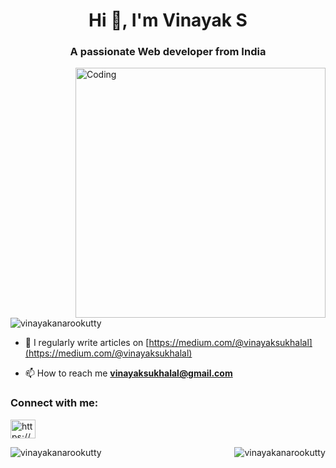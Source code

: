 <h1 align="center">Hi 👋, I'm Vinayak S</h1>
<h3 align="center">A passionate Web developer from India</h3>
<img align="right" alt="Coding" width="400" src="https://camo.githubusercontent.com/5ddf73ad3a205111cf8c686f687fc216c2946a75005718c8da5b837ad9de78c9/68747470733a2f2f7468756d62732e6766796361742e636f6d2f4576696c4e657874446576696c666973682d736d616c6c2e676966"/>
<p align="left"> <img src="https://komarev.com/ghpvc/?username=vinayakanarookutty&label=Profile%20views&color=0e75b6&style=flat" alt="vinayakanarookutty" /> </p>

- 📝 I regularly write articles on [https://medium.com/@vinayaksukhalal](https://medium.com/@vinayaksukhalal)

- 📫 How to reach me **vinayaksukhalal@gmail.com**

<h3 align="left">Connect with me:</h3>
<p align="left">
<a href="https://linkedin.com/in/https://www.linkedin.com/in/vinayak-s-6b27a3228/" target="blank"><img align="center" src="https://raw.githubusercontent.com/rahuldkjain/github-profile-readme-generator/master/src/images/icons/Social/linked-in-alt.svg" alt="https://www.linkedin.com/in/vinayak-s-6b27a3228/" height="30" width="40" /></a>

</p>



<p><img align="left" src="https://github-readme-stats.vercel.app/api/top-langs?username=vinayakanarookutty&show_icons=true&locale=en&layout=compact" alt="vinayakanarookutty" /></p>


<p><img align="right" src="https://github-readme-streak-stats.herokuapp.com/?user=vinayakanarookutty&" alt="vinayakanarookutty" /></p>
